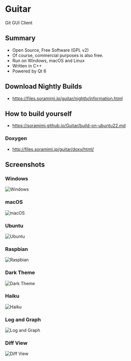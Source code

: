 # Guitar
Git GUI Client

## Summary

* Open Source, Free Software (GPL v2)
* Of course, commercial purposes is also free.
* Run on Windows, macOS and Linux
* Written in C++
* Powered by Qt 6

## Download Nightly Builds

* https://files.soramimi.jp/guitar/nightly/information.html

## How to build yourself

* https://soramimi.github.io/Guitar/build-on-ubuntu22.md

### Doxygen
* http://files.soramimi.jp/guitar/doxy/html/

## Screenshots

### Windows
![Windows](https://soramimi.github.io/Guitar/html/screenshots/windows.png "Windows")

### macOS
![macOS](https://soramimi.github.io/Guitar/html/screenshots/macos.png "macOS")

### Ubuntu
![Ubuntu](https://soramimi.github.io/Guitar/html/screenshots/ubuntu.png "Ubuntu")

### Raspbian
![Raspbian](https://soramimi.github.io/Guitar/html/screenshots/raspberrypi0.jpg "Raspbian")

### Dark Theme
![Dark Theme](https://soramimi.github.io/Guitar/html/screenshots/raspberrypi1.jpg "Dark Theme")

### Haiku
![Haiku](https://soramimi.github.io/Guitar/html/screenshots/haiku.png "Haiku")

### Log and Graph
![Log and Graph](https://soramimi.github.io/Guitar/html/screenshots/commitgraph.png "Log and Graph")

### Diff View
![Diff View](https://soramimi.github.io/Guitar/html/screenshots/diffview.png "Diff View")

